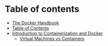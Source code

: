 # Table of contents

* [The Docker Handbook](README.md)
* [Table of Contents](table-of-contents.md)
* [Introduction to Containerization and Docker](introduction-to-containerization-and-docker/README.md)
  * [Virtual Machines vs Containers](introduction-to-containerization-and-docker/virtual-machines-vs-containers.md)

